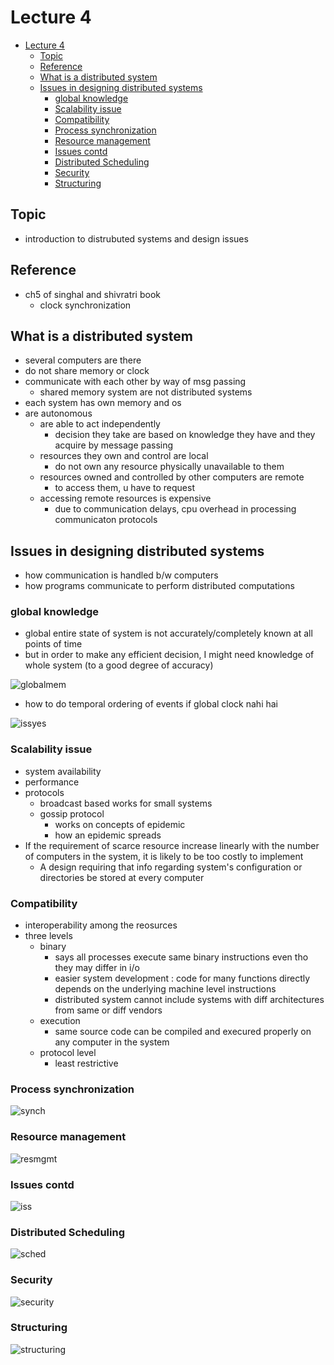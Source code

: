 # Lecture 4

- [Lecture 4](#lecture-4)
  - [Topic](#topic)
  - [Reference](#reference)
  - [What is a distributed system](#what-is-a-distributed-system)
  - [Issues in designing distributed systems](#issues-in-designing-distributed-systems)
    - [global knowledge](#global-knowledge)
    - [Scalability issue](#scalability-issue)
    - [Compatibility](#compatibility)
    - [Process synchronization](#process-synchronization)
    - [Resource management](#resource-management)
    - [Issues contd](#issues-contd)
    - [Distributed Scheduling](#distributed-scheduling)
    - [Security](#security)
    - [Structuring](#structuring)

## Topic

- introduction to distrubuted systems and design issues

## Reference

- ch5 of singhal and shivratri book
  - clock synchronization

## What is a distributed system

- several computers are there
- do not share memory or clock
- communicate with each other by way of msg passing
  - shared memory system are not distributed systems
- each system has own memory and os
- are autonomous
  - are able to act independently
    - decision they take are based on knowledge they have and they acquire by message passing
  - resources they own and control are local
    - do not own any resource physically unavailable to them
  - resources owned and controlled by other computers are remote
    - to access them, u have to request
  - accessing remote resources is expensive
    - due to communication delays, cpu overhead in processing communicaton protocols

## Issues in designing distributed systems

- how communication is handled b/w computers
- how programs communicate to perform distributed computations

### global knowledge

- global entire state of system is not accurately/completely known at all points of time
- but in order to make any efficient decision, I might need knowledge of whole system (to a good degree of accuracy)

![globalmem](globalmem.png)

- how to do temporal ordering of events if global clock nahi hai

![issyes](issuescontd.png)

### Scalability issue

- system availability
- performance
- protocols
  - broadcast based works for small systems
  - gossip protocol
    - works on concepts of epidemic
    - how an epidemic spreads
- If the requirement of scarce resource increase linearly with the number of computers in the system, it is likely to be too costly to implement
  - A design requiring that info regarding system's configuration or directories be stored at every computer

### Compatibility

- interoperability among the reosurces
- three levels
  - binary
    - says all processes execute same binary instructions even tho they may differ in i/o
    - easier system development : code for many functions directly depends on the underlying machine level instructions
    - distributed system cannot include systems with diff architectures from same or diff vendors
  - execution
    - same source code can be compiled and execured properly on any computer in the system
  - protocol level
    - least restrictive

### Process synchronization

![synch](synch.png)

### Resource management

![resmgmt](resmgmt.png)

### Issues contd

![iss](issues2.png)

### Distributed Scheduling

![sched](sched.png)

### Security

![security](security.png)

### Structuring

![structuring](structure.png)
